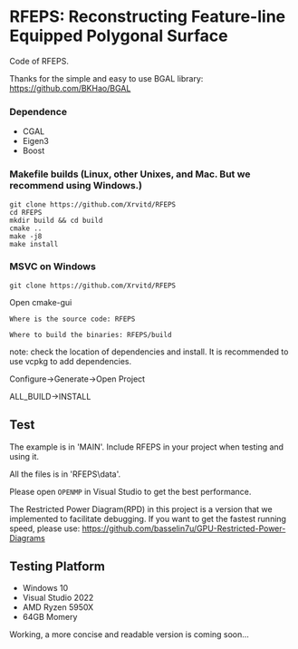 # RFEPS: Reconstructing Feature-line Equipped Polygonal Surface 
Code of RFEPS.

Thanks for the simple and easy to use BGAL library: https://github.com/BKHao/BGAL

### Dependence

- CGAL 
- Eigen3
- Boost

### Makefile builds (Linux, other Unixes, and Mac. But we recommend using Windows.)

```
git clone https://github.com/Xrvitd/RFEPS
cd RFEPS
mkdir build && cd build
cmake ..
make -j8
make install
```


### MSVC on Windows

```
git clone https://github.com/Xrvitd/RFEPS
```
Open cmake-gui

```
Where is the source code: RFEPS

Where to build the binaries: RFEPS/build
```

note: check the location of dependencies and install. It is recommended to use vcpkg to add dependencies.

Configure->Generate->Open Project

ALL_BUILD->INSTALL



## Test

The example is in 'MAIN'. Include RFEPS in your project when testing and using it.

All the files is in 'RFEPS\data'. 

Please open ``OPENMP`` in Visual Studio to get the best performance.

The Restricted Power Diagram(RPD) in this project is a version that we implemented to facilitate debugging. If you want to get the fastest running speed, please use:
https://github.com/basselin7u/GPU-Restricted-Power-Diagrams


## Testing Platform
- Windows 10 
- Visual Studio 2022
- AMD Ryzen 5950X
- 64GB Momery





Working, a more concise and readable version is coming soon...
